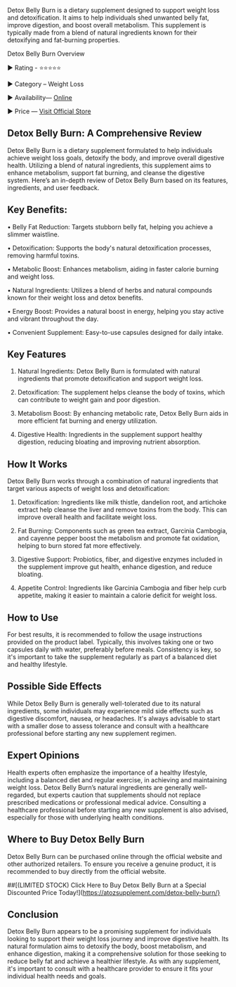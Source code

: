 Detox Belly Burn is a dietary supplement designed to support weight loss and detoxification. It aims to help individuals shed unwanted belly fat, improve digestion, and boost overall metabolism. This supplement is typically made from a blend of natural ingredients known for their detoxifying and fat-burning properties.

Detox Belly Burn Overview

► Rating - ⭐⭐⭐⭐⭐

► Category – Weight Loss

► Availability— [Online](https://atozsupplement.com/detox-belly-burn/)

► Price — [Visit Official Store](https://atozsupplement.com/detox-belly-burn/)

## Detox Belly Burn: A Comprehensive Review

Detox Belly Burn is a dietary supplement formulated to help individuals achieve weight loss goals, detoxify the body, and improve overall digestive health. Utilizing a blend of natural ingredients, this supplement aims to enhance metabolism, support fat burning, and cleanse the digestive system. Here’s an in-depth review of Detox Belly Burn based on its features, ingredients, and user feedback.

## Key Benefits:

•	Belly Fat Reduction: Targets stubborn belly fat, helping you achieve a slimmer waistline.

•	Detoxification: Supports the body's natural detoxification processes, removing harmful toxins.

•	Metabolic Boost: Enhances metabolism, aiding in faster calorie burning and weight loss.

•	Natural Ingredients: Utilizes a blend of herbs and natural compounds known for their weight loss and detox benefits.

•	Energy Boost: Provides a natural boost in energy, helping you stay active and vibrant throughout the day.

•	Convenient Supplement: Easy-to-use capsules designed for daily intake.

## Key Features

1.	Natural Ingredients: Detox Belly Burn is formulated with natural ingredients that promote detoxification and support weight loss.

2.	Detoxification: The supplement helps cleanse the body of toxins, which can contribute to weight gain and poor digestion.

3.	Metabolism Boost: By enhancing metabolic rate, Detox Belly Burn aids in more efficient fat burning and energy utilization.

4.	Digestive Health: Ingredients in the supplement support healthy digestion, reducing bloating and improving nutrient absorption.

## How It Works

Detox Belly Burn works through a combination of natural ingredients that target various aspects of weight loss and detoxification:

1.	Detoxification: Ingredients like milk thistle, dandelion root, and artichoke extract help cleanse the liver and remove toxins from the body. This can improve overall health and facilitate weight loss.

2.	Fat Burning: Components such as green tea extract, Garcinia Cambogia, and cayenne pepper boost the metabolism and promote fat oxidation, helping to burn stored fat more effectively.

3.	Digestive Support: Probiotics, fiber, and digestive enzymes included in the supplement improve gut health, enhance digestion, and reduce bloating.

4.	Appetite Control: Ingredients like Garcinia Cambogia and fiber help curb appetite, making it easier to maintain a calorie deficit for weight loss.

## How to Use

For best results, it is recommended to follow the usage instructions provided on the product label. Typically, this involves taking one or two capsules daily with water, preferably before meals. Consistency is key, so it's important to take the supplement regularly as part of a balanced diet and healthy lifestyle.

## Possible Side Effects

While Detox Belly Burn is generally well-tolerated due to its natural ingredients, some individuals may experience mild side effects such as digestive discomfort, nausea, or headaches. It's always advisable to start with a smaller dose to assess tolerance and consult with a healthcare professional before starting any new supplement regimen.

## Expert Opinions
Health experts often emphasize the importance of a healthy lifestyle, including a balanced diet and regular exercise, in achieving and maintaining weight loss. Detox Belly Burn’s natural ingredients are generally well-regarded, but experts caution that supplements should not replace prescribed medications or professional medical advice. Consulting a healthcare professional before starting any new supplement is also advised, especially for those with underlying health conditions.

## Where to Buy Detox Belly Burn

Detox Belly Burn can be purchased online through the official website and other authorized retailers. To ensure you receive a genuine product, it is recommended to buy directly from the official website.

##[(LIMITED STOCK) Click Here to Buy Detox Belly Burn at a Special Discounted Price Today!](https://atozsupplement.com/detox-belly-burn/}

## Conclusion

Detox Belly Burn appears to be a promising supplement for individuals looking to support their weight loss journey and improve digestive health. Its natural formulation aims to detoxify the body, boost metabolism, and enhance digestion, making it a comprehensive solution for those seeking to reduce belly fat and achieve a healthier lifestyle. As with any supplement, it's important to consult with a healthcare provider to ensure it fits your individual health needs and goals.




